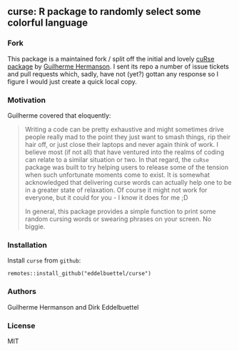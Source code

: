 ## curse: R package to randomly select some colorful language

### Fork

This package is a maintained fork / split off the initial and lovely [cuRse package](https://github.com/G-Hermanson/cuRse) by [Guilherme Hermanson](https://github.com/G-Hermanson).  I sent its repo a number of issue tickets and pull requests which, sadly, have not (yet?) gottan any response so I figure I would just create a quick local copy.

### Motivation

Guilherme covered that eloquently:

> Writing a code can be pretty exhaustive and might sometimes drive people really mad to the point they just want to smash things, rip their hair off, or just close their laptops and never again think of work. I believe most (if not all) that have ventured into the realms of coding can relate to a similar situation or two. In that regard, the `cuRse` package was built to try helping users to release some of the tension when such unfortunate moments come to exist. It is somewhat acknowledged that delivering curse words can actually help one to be in a greater state of relaxation. Of course it might not work for everyone, but it could for you - I know it does for me ;D
>
> In general, this package provides a simple function to print some random cursing words or swearing phrases on your screen. No biggie.

### Installation

Install `curse` from `github`:
```{r}
remotes::install_github("eddelbuettel/curse")
```

### Authors

Guilherme Hermanson and Dirk Eddelbuettel

### License

MIT
